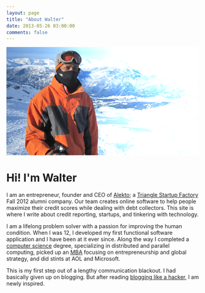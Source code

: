```yaml
---
layout: page
title: "About Walter"
date: 2013-05-26 03:00:00
comments: false
---
```


![](/images/blackcomb.png)

# Hi!  I'm Walter

I am an entrepreneur, founder and CEO of [Alekto][1]; a [Triangle Startup Factory][2] Fall 2012 alumni company. Our team creates online software to help people maximize their credit scores while dealing with debt collectors.  This site is where I write about credit reporting, startups, and tinkering with technology.

I am a lifelong problem solver with a passion for improving the human condition.  When I was 12, I developed my first functional software application and I have been at it ever since.  Along the way I completed a [computer science][3] degree, specializing in distributed and parallel computing, picked up an [MBA][4] focusing on entrepreneurship and global strategy, and did stints at AOL and Microsoft.

This is my first step out of a lengthy communication blackout.  I had basically given up on blogging. But after reading [blogging like a hacker][5], I am newly inspired.

[1]: http://alekto.co
[2]: http://trianglestartupfactory.com
[3]: http://www.cs.gmu.edu/
[4]: http://som.gmu.edu/emba/
[5]: http://tom.preston-werner.com/2008/11/17/blogging-like-a-hacker.html